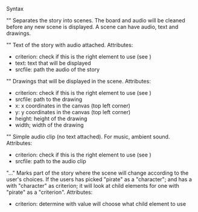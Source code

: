 Syntax

"<scene></scene>"
Separates the story into scenes. The board and audio will be cleaned before any new scene is displayed. A scene can have audio, text and drawings.

"<textstory criterion="CRITERION" text="TEXT" srcfile="PATH"></textstory>"
Text of the story with audio attached.
Attributes:
- criterion: check if this is the right element to use (see <variable>)
- text: text that will be displayed
- srcfile: path the audio of the story

"<scenedrawing criterion="CRITERION" srcfile="PATH" x="X COORDINATES" y="Y COORDINATES" width="WIDTH" height="HEIGHT"></scenedrawing>"
Drawings that will be displayed in the scene.
Attributes:
- criterion: check if this is the right element to use (see <variable>)
- srcfile: path to the drawing
- x: x coordinates in the canvas (top left corner)
- y: y coordinates in the canvas (top left corner)
- height: height of the drawing
- width; width of the drawing

"<sceneaudio criterion="CRITERION" srcfile="PATH"></sceneaudio>"
Simple audio clip (no text attached). For music, ambient sound.
Attributes: 
- criterion: check if this is the right element to use (see <variable>)
- srcfile: path to the audio clip

"<variable criterion="context">...</variale>"
Marks part of the story where the scene will change according to the user's choices.
If the users has picked "pirate" as a "character"; and has a <variable> with "character" as criterion; it will look at child elements for one with "pirate" as a "criterion".
Attributes:
- criterion: determine with value will choose what child element to use
